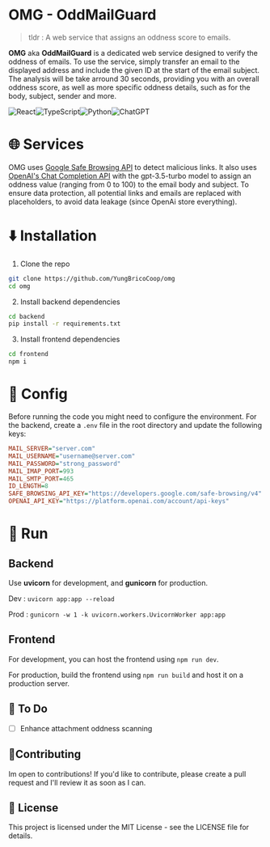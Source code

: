 # OMG - OddMailGuard

> tldr : A web service that assigns an oddness score to emails.

**OMG** aka **OddMailGuard** is a dedicated web service designed to verify the oddness of emails. To use the service, simply transfer an email to the displayed address and include the given ID at the start of the email subject. The analysis will be take arround 30 seconds, providing you with an overall oddness score, as well as more specific oddness details, such as for the body, subject, sender and more.

 ![React](https://img.shields.io/badge/react-%2320232a.svg?style=for-the-badge&logo=react&logoColor=%2361DAFB)![TypeScript](https://img.shields.io/badge/typescript-%23007ACC.svg?style=for-the-badge&logo=typescript&logoColor=white)![Python](https://img.shields.io/badge/python-3670A0?style=for-the-badge&logo=python&logoColor=ffdd54)![ChatGPT](https://img.shields.io/badge/chatGPT-74aa9c?style=for-the-badge&logo=openai&logoColor=white)

# 🌐 Services

OMG uses [Google Safe Browsing API](https://developers.google.com/safe-browsing/v4) to detect malicious links. It also uses [OpenAI's Chat Completion API](https://platform.openai.com/docs/guides/gpt/completions-api) with the gpt-3.5-turbo model to assign an oddness value (ranging from 0 to 100) to the email body and subject. To ensure data protection, all potential links and emails are replaced with placeholders, to avoid data leakage (since OpenAi store everything).

# ⬇️ Installation

1. Clone the repo
```sh
git clone https://github.com/YungBricoCoop/omg
cd omg
```
2. Install backend dependencies
```sh
cd backend
pip install -r requirements.txt
```
3. Install frontend dependencies
```sh
cd frontend
npm i
```


# 🔧 Config
Before running the code you might need to configure the environment. For the backend, create a `.env` file in the root directory and update the following keys:

```ini
MAIL_SERVER="server.com"
MAIL_USERNAME="username@server.com"
MAIL_PASSWORD="strong_password"
MAIL_IMAP_PORT=993
MAIL_SMTP_PORT=465
ID_LENGTH=8
SAFE_BROWSING_API_KEY="https://developers.google.com/safe-browsing/v4"
OPENAI_API_KEY="https://platform.openai.com/account/api-keys"
```

# 🚀 Run

## Backend
Use **uvicorn** for development, and **gunicorn** for production.

Dev :  `uvicorn app:app --reload`

Prod :  `gunicorn -w 1 -k uvicorn.workers.UvicornWorker app:app`

## Frontend

For development, you can host the frontend using `npm run dev`. 

For production, build the frontend using `npm run build` and host it on a production server.

##  📝 To Do

- [ ] Enhance attachment oddness scanning

## 🤝Contributing

Im open to contributions! If you'd like to contribute, please create a pull request and I'll review it as soon as I can.

## 📝 License

This project is licensed under the MIT License - see the LICENSE file for details.